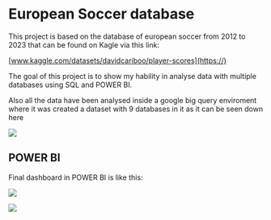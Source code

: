 # European Soccer database

<p> This project is based on the database of european soccer from 2012 to 2023 that can be found on Kagle via this link: <p/>

[www.kaggle.com/datasets/davidcariboo/player-scores](https://)
<p> The goal of this project is to show my hability in analyse data with multiple databases using SQL and POWER BI. <p/>
<p> Also all the data have been analysed inside a google big query enviroment where it was created a dataset with 9 databases in it as it can be seen down here
  <p/>

![](https://i.imgur.com/dunPSpg.png)

## POWER BI
<p> Final dashboard in POWER BI is like this: <p/>

![](https://i.imgur.com/3LkFTCt.png)

![](https://i.imgur.com/NFro2RV.png)
